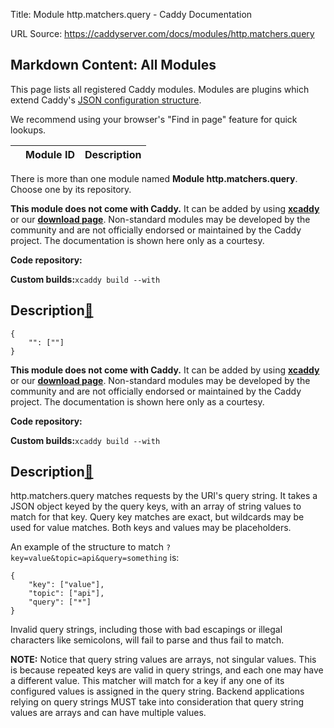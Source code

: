 Title: Module http.matchers.query - Caddy Documentation

URL Source: https://caddyserver.com/docs/modules/http.matchers.query

Markdown Content:
All Modules
-----------

This page lists all registered Caddy modules. Modules are plugins which extend Caddy's [JSON configuration structure](https://caddyserver.com/docs/json/).

We recommend using your browser's "Find in page" feature for quick lookups.

|  | Module ID | Description |
| --- | --- | --- |

There is more than one module named **Module http.matchers.query**. Choose one by its repository.

**This module does not come with Caddy.** It can be added by using **[xcaddy](https://caddyserver.com/docs/build#xcaddy)** or our **[download page](https://caddyserver.com/download)**. Non-standard modules may be developed by the community and are not officially endorsed or maintained by the Caddy project. The documentation is shown here only as a courtesy.

**Code repository:**

**Custom builds:**`xcaddy build --with`

Description[🔗](https://caddyserver.com/docs/modules/http.matchers.query#docs "Direct link")
--------------------------------------------------------------------------------------------

```
{
	"": [""]
}
```

**This module does not come with Caddy.** It can be added by using **[xcaddy](https://caddyserver.com/docs/build#xcaddy)** or our **[download page](https://caddyserver.com/download)**. Non-standard modules may be developed by the community and are not officially endorsed or maintained by the Caddy project. The documentation is shown here only as a courtesy.

**Code repository:**

**Custom builds:**`xcaddy build --with`

Description[🔗](https://caddyserver.com/docs/modules/http.matchers.query#docs "Direct link")
--------------------------------------------------------------------------------------------

http.matchers.query matches requests by the URI's query string. It takes a JSON object keyed by the query keys, with an array of string values to match for that key. Query key matches are exact, but wildcards may be used for value matches. Both keys and values may be placeholders.

An example of the structure to match `?key=value&topic=api&query=something` is:

```
{
    "key": ["value"],
    "topic": ["api"],
    "query": ["*"]
}
```

Invalid query strings, including those with bad escapings or illegal characters like semicolons, will fail to parse and thus fail to match.

**NOTE:** Notice that query string values are arrays, not singular values. This is because repeated keys are valid in query strings, and each one may have a different value. This matcher will match for a key if any one of its configured values is assigned in the query string. Backend applications relying on query strings MUST take into consideration that query string values are arrays and can have multiple values.
